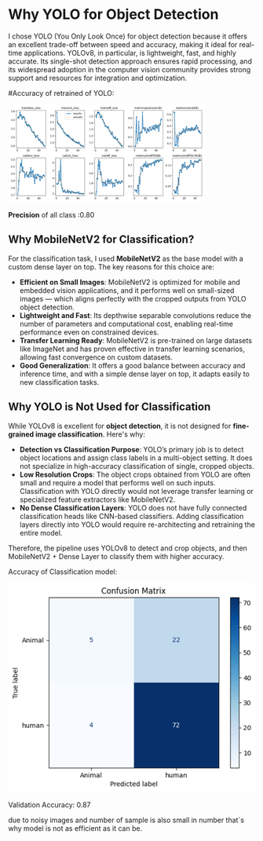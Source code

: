 # Why YOLO for Object Detection

I chose YOLO (You Only Look Once) for object detection because it offers an excellent trade-off between speed and accuracy, making it ideal for real-time applications. YOLOv8, in particular, is lightweight, fast, and highly accurate. Its single-shot detection approach ensures rapid processing, and its widespread adoption in the computer vision community provides strong support and resources for integration and optimization.


#Accuracy of retrained of YOLO:

<img src="results.png" width="400" alt="result of yolo"/>

**Precision** of all class :0.80

## Why MobileNetV2 for Classification?

For the classification task, I used **MobileNetV2** as the base model with a custom dense layer on top. The key reasons for this choice are:

- **Efficient on Small Images**: MobileNetV2 is optimized for mobile and embedded vision applications, and it performs well on small-sized images — which aligns perfectly with the cropped outputs from YOLO object detection.
- **Lightweight and Fast**: Its depthwise separable convolutions reduce the number of parameters and computational cost, enabling real-time performance even on constrained devices.
- **Transfer Learning Ready**: MobileNetV2 is pre-trained on large datasets like ImageNet and has proven effective in transfer learning scenarios, allowing fast convergence on custom datasets.
- **Good Generalization**: It offers a good balance between accuracy and inference time, and with a simple dense layer on top, it adapts easily to new classification tasks.

## Why YOLO is Not Used for Classification

While YOLOv8 is excellent for **object detection**, it is not designed for **fine-grained image classification**. Here's why:

- **Detection vs Classification Purpose**: YOLO’s primary job is to detect object locations and assign class labels in a multi-object setting. It does not specialize in high-accuracy classification of single, cropped objects.
- **Low Resolution Crops**: The object crops obtained from YOLO are often small and require a model that performs well on such inputs. Classification with YOLO directly would not leverage transfer learning or specialized feature extractors like MobileNetV2.
- **No Dense Classification Layers**: YOLO does not have fully connected classification heads like CNN-based classifiers. Adding classification layers directly into YOLO would require re-architecting and retraining the entire model.

Therefore, the pipeline uses YOLOv8 to detect and crop objects, and then MobileNetV2 + Dense Layer to classify them with higher accuracy.

Accuracy of Classification model:

<img src="output.png" alt="cm">

Validation Accuracy: 0.87

due to noisy images and number of sample is also small in number that`s why model is not as efficient as it can be.

